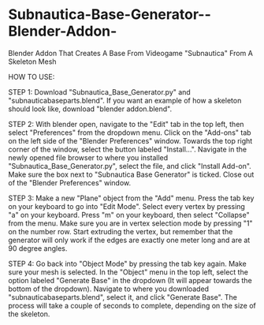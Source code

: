# Subnautica-Base-Generator--Blender-Addon-
Blender Addon That Creates A Base From Videogame "Subnautica" From A Skeleton Mesh


HOW TO USE:

STEP 1:
	Download "Subnautica_Base_Generator.py" and "subnauticabaseparts.blend". If you want an example of how a skeleton should look like, download "blender addon.blend".

STEP 2:
	With blender open, navigate to the "Edit" tab in the top left, then select "Preferences" from the dropdown menu.
	Click on the "Add-ons" tab on the left side of the "Blender Preferences" window.
	Towards the top right corner of the window, select the button labeled "Install...".
	Navigate in the newly opened file browser to where you installed "Subnautica_Base_Generator.py", select the file, and click "Install Add-on".
	Make sure the box next to "Subnautica Base Generator" is ticked.
	Close out of the "Blender Preferences" window.

STEP 3:
	Make a new "Plane" object from the "Add" menu.
	Press the tab key on your keyboard to go into "Edit Mode".
	Select every vertex by pressing "a" on your keyboard.
	Press "m" on your keyboard, then select "Collapse" from the menu.
	Make sure you are in vertex selection mode by pressing "1" on the number row.
	Start extruding the vertex, but remember that the generator will only work if the edges are exactly one meter long and are at 90 degree angles.

STEP 4:
	Go back into "Object Mode" by pressing the tab key again.
	Make sure your mesh is selected.
	In the "Object" menu in the top left, select the option labeled "Generate Base" in the dropdown (It will appear towards the bottom of the dropdown).
	Navigate to where you downloaded "subnauticabaseparts.blend", select it, and click "Generate Base".
	The process will take a couple of seconds to complete, depending on the size of the skeleton.
